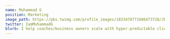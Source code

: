 ```yaml
---
name: Muhammad G
position: Marketing
image_path: https://pbs.twimg.com/profile_images/1833478771686473728/JbQ0rgy6_400x400.jpg
twitter: IamMuhammadG
blurb: I help coaches/business owners scale with hyper-predictable client acquisition systems 
---
```

